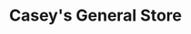 ---
title: "Casey's General Store"
url: /topeka/caseys-general-store-southeast-rice-road/
shop: convenience
---